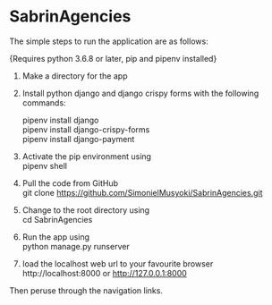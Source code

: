 # SabrinAgencies
The simple steps to run the application are as follows:<br>

{Requires python 3.6.8 or later, pip and pipenv installed}<br>

1. Make a directory for the app<br>

2. Install python django and django crispy forms with the following commands:<br>

    pipenv install django<br>
    pipenv install django-crispy-forms<br>
    pipenv install django-payment<br>

3. Activate the pip environment using<br>
pipenv shell<br>

4. Pull the code from GitHub<br>
git clone https://github.com/SimonielMusyoki/SabrinAgencies.git<br>

5. Change to the root directory using<br>
cd SabrinAgencies<br>

6. Run the app using <br>
python manage.py runserver<br>

7. load the localhost web url to your favourite browser<br>
http://localhost:8000 or http://127.0.0.1:8000<br>

Then peruse through the navigation links.
